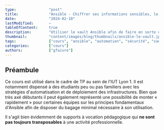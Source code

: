 ```yaml
---
type:               "post"
title:              "Ansible - Chiffrer ses informations sensibles, le vault."
date:               "2024-02-18"
lastModified:       ~
tableOfContent:     true
description:        "Utiliser le vault Ansible afin de faire en sorte qu'aucune information sensible ne soit accessible publiquement."
thumbnail:          "content/images/blog/thumbnails/ansible-le-vault.jpg"
tags:               ["cours", "ansible", "automation", "sécurité", "vault", "chiffrement"]
categories:         ["cours"]
authors:            ["gfaivre"]
---
```


## Préambule

Ce cours est utilisé dans le cadre de TP au sein de l'IUT Lyon 1. Il est notamment dispensé à des étudiants peu ou pas familiers avec les stratégies d'automatisation et de déploiement des infrastructures.
Bien que très axé débutants il peut également représenté une possibilité de monter « rapidement » pour certaines équipes sur les principes fondamentaux d'Ansible afin de disposer du bagage minimal nécessaire à son utilisation.

Il s'agit bien évidemment de supports à vocation pédagogique qui **ne sont pas toujours transposables** à une activité professionnelle.

